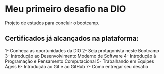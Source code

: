 # Meu primeiro desafio na DIO #

Projeto de estudos para concluir o bootcamp.

## Certificados já alcançados na plataforma:

1- Conheça as oportunidades da DIO
2- Seja protagonista neste Bootcamp
3- Introdução ao Desenvolvimento Moderno de Software
4- Introdução à Programação e Pensamento Computacional
5- Trabalhando em Equipes Ágeis
6- Introdução ao Git e ao GitHub
7- Como entregar seu desafio
